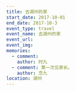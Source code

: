 ```yaml
---
title: 去湖州的家
start_date: 2017-10-01
end_date: 2017-10-3
event_type: travel
event_name: 去湖州的家
event_url: 
event_img: 
memories:
  - comment: 
    author: 时九
  - comment: 第一次见家长。
    author: 念九
location: 湖州
---
```

